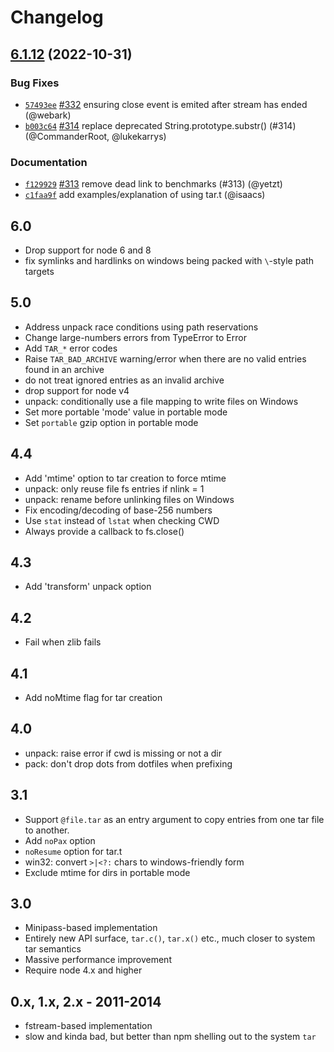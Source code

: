 # Changelog

## [6.1.12](https://github.com/npm/node-tar/compare/v6.1.11...v6.1.12) (2022-10-31)

### Bug Fixes

* [`57493ee`](https://github.com/npm/node-tar/commit/57493ee66ece50d62114e02914282fc37be3a91a) [#332](https://github.com/npm/node-tar/pull/332) ensuring close event is emited after stream has ended (@webark)
* [`b003c64`](https://github.com/npm/node-tar/commit/b003c64f624332e24e19b30dc011069bb6708680) [#314](https://github.com/npm/node-tar/pull/314) replace deprecated String.prototype.substr() (#314) (@CommanderRoot, @lukekarrys)

### Documentation

* [`f129929`](https://github.com/npm/node-tar/commit/f12992932f171ea248b27fad95e7d489a56d31ed) [#313](https://github.com/npm/node-tar/pull/313) remove dead link to benchmarks (#313) (@yetzt)
* [`c1faa9f`](https://github.com/npm/node-tar/commit/c1faa9f44001dfb0bc7638b2850eb6058bd56a4a) add examples/explanation of using tar.t (@isaacs)

## 6.0

- Drop support for node 6 and 8
- fix symlinks and hardlinks on windows being packed with `\`-style path
  targets

## 5.0

- Address unpack race conditions using path reservations
- Change large-numbers errors from TypeError to Error
- Add `TAR_*` error codes
- Raise `TAR_BAD_ARCHIVE` warning/error when there are no valid entries
  found in an archive
- do not treat ignored entries as an invalid archive
- drop support for node v4
- unpack: conditionally use a file mapping to write files on Windows
- Set more portable 'mode' value in portable mode
- Set `portable` gzip option in portable mode

## 4.4

- Add 'mtime' option to tar creation to force mtime
- unpack: only reuse file fs entries if nlink = 1
- unpack: rename before unlinking files on Windows
- Fix encoding/decoding of base-256 numbers
- Use `stat` instead of `lstat` when checking CWD
- Always provide a callback to fs.close()

## 4.3

- Add 'transform' unpack option

## 4.2

- Fail when zlib fails

## 4.1

- Add noMtime flag for tar creation

## 4.0

- unpack: raise error if cwd is missing or not a dir
- pack: don't drop dots from dotfiles when prefixing

## 3.1

- Support `@file.tar` as an entry argument to copy entries from one tar
  file to another.
- Add `noPax` option
- `noResume` option for tar.t
- win32: convert `>|<?:` chars to windows-friendly form
- Exclude mtime for dirs in portable mode

## 3.0

- Minipass-based implementation
- Entirely new API surface, `tar.c()`, `tar.x()` etc., much closer to
  system tar semantics
- Massive performance improvement
- Require node 4.x and higher

## 0.x, 1.x, 2.x - 2011-2014

- fstream-based implementation
- slow and kinda bad, but better than npm shelling out to the system `tar`
